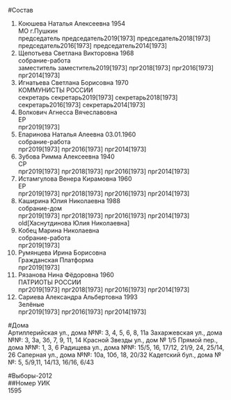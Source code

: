 #Состав  
1. Коюшева Наталья Алексеевна 1954  
    МО г.Пушкин  
    председатель председатель2019[1973] председатель2018[1973] председатель2016[1973] председатель2014[1973]  
2. Щепотьева Светлана Викторовна 1968  
    собрание-работа  
    заместитель заместитель2019[1973] прг2018[1973] прг2016[1973] прг2014[1973]  
3. Игнатьева Светлана Борисовна 1970  
    КОММУНИСТЫ РОССИИ  
    секретарь секретарь2019[1973] секретарь2018[1973] секретарь2016[1973] секретарь2014[1973]  
4. Волкович Агнесса Вячеславовна  
    ЕР  
    прг2019[1973]  
5. Епаринова Наталья Алеевна 03.01.1960  
    собрание-работа  
    прг2019[1973] прг2016[1973] прг2014[1973]  
6. Зубова Римма Алексеевна 1940  
    СР  
    прг2019[1973] прг2018[1973] прг2016[1973] прг2014[1973]  
7. Истамгулова Венера Кирамовна 1960  
    ЕР  
    прг2019[1973] прг2018[1973] прг2016[1973] прг2014[1973]  
8. Каширина Юлия Николаевна 1988  
    собрание-дом  
    прг2019[1973] прг2018[1973] прг2016[1973] прг2014[1973] old[Хаснутдинова Юлия Николаевна]  
9. Кобец Марина Николаевна  
    собрание-работа  
    прг2019[1973]  
10. Румянцева Ирина Борисовна  
    Гражданская Платформа  
    прг2019[1973]  
11. Рязанова Нина Фёдоровна 1960  
    ПАТРИОТЫ РОССИИ  
    прг2019[1973] прг2018[1973] прг2016[1973] прг2014[1973]  
12. Сариева Александра Альбертовна 1993  
    Зелёные  
    прг2019[1973] прг2016[1973] прг2014[1973]  
  
#Дома  
Артиллерийская ул., дома №№: 3, 4, 5, 6, 8, 11а Захаржевская ул., дома №№: 3, 3а, 3б, 7, 9, 11, 14 Красной Звезды ул., дом № 1/5 Прямой пер., дома №№: 1, 3, 6  Радищева ул., дома №№: 15/5, 16, 17/12, 21/9, 24, 25/14, 26  Саперная ул., дома №№: 10а, 10б, 18, 20/32 Кадетский бул., дома №№: 5, 5/9,11, 14/13, 16/16, 6/43  
  
#Выборы-2012  
##Номер УИК  
1595  
